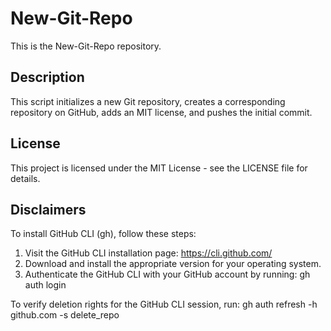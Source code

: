 # New-Git-Repo 
 
This is the New-Git-Repo repository. 
 
## Description 
This script initializes a new Git repository, creates a corresponding repository on GitHub, adds an MIT license, and pushes the initial commit. 
 
## License 
This project is licensed under the MIT License - see the LICENSE file for details. 
 
## Disclaimers 
To install GitHub CLI (gh), follow these steps: 
1. Visit the GitHub CLI installation page: https://cli.github.com/ 
2. Download and install the appropriate version for your operating system. 
3. Authenticate the GitHub CLI with your GitHub account by running: 
   gh auth login 
 
To verify deletion rights for the GitHub CLI session, run: 
   gh auth refresh -h github.com -s delete_repo 
